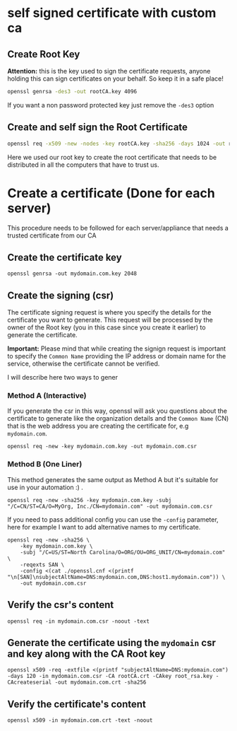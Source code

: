 # self signed certificate with custom ca 

## Create Root Key

**Attention:** this is the key used to sign the certificate requests, anyone holding this can sign certificates on your behalf. So keep it in a safe place!

```bash
openssl genrsa -des3 -out rootCA.key 4096
```

If you want a non password protected key just remove the `-des3` option


## Create and self sign the Root Certificate

```bash
openssl req -x509 -new -nodes -key rootCA.key -sha256 -days 1024 -out rootCA.crt
```

Here we used our root key to create the root certificate that needs to be distributed in all the computers that have to trust us.


# Create a certificate (Done for each server)

This procedure needs to be followed for each server/appliance that needs a trusted certificate from our CA

## Create the certificate key

```
openssl genrsa -out mydomain.com.key 2048
```

## Create the signing  (csr)

The certificate signing request is where you specify the details for the certificate you want to generate.
This request will be processed by the owner of the Root key (you in this case since you create it earlier) to generate the certificate.

**Important:** Please mind that while creating the signign request is important to specify the `Common Name` providing the IP address or domain name for the service, otherwise the certificate cannot be verified.

I will describe here two ways to gener

### Method A (Interactive)

If you generate the csr in this way, openssl will ask you questions about the certificate to generate like the organization details and the `Common Name` (CN) that is the web address you are creating the certificate for, e.g `mydomain.com`.

```
openssl req -new -key mydomain.com.key -out mydomain.com.csr
```

### Method B (One Liner)

This method generates the same output as Method A but it's suitable for use in your automation :) .

```
openssl req -new -sha256 -key mydomain.com.key -subj "/C=CN/ST=CA/O=MyOrg, Inc./CN=mydomain.com" -out mydomain.com.csr
```

If you need to pass additional config you can use the `-config` parameter, here for example I want to add alternative names to my certificate.

```
openssl req -new -sha256 \
    -key mydomain.com.key \
    -subj "/C=US/ST=North Carolina/O=ORG/OU=ORG_UNIT/CN=mydomain.com" \
    -reqexts SAN \
    -config <(cat ./openssl.cnf <(printf "\n[SAN]\nsubjectAltName=DNS:mydomain.com,DNS:host1.mydomain.com")) \
    -out mydomain.com.csr
```


## Verify the csr's content

```
openssl req -in mydomain.com.csr -noout -text
```

## Generate the certificate using the `mydomain` csr and key along with the CA Root key

```
openssl x509 -req -extfile <(printf "subjectAltName=DNS:mydomain.com") -days 120 -in mydomain.com.csr -CA rootCA.crt -CAkey root_rsa.key -CAcreateserial -out mydomain.com.crt -sha256
```

## Verify the certificate's content

```
openssl x509 -in mydomain.com.crt -text -noout
```
